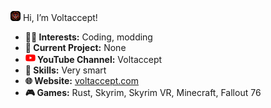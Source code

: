 <img src="./Emojis/voltaccept_rounded.png" alt="Voltaccept Rounded" width="16" height="16"> Hi, I’m Voltaccept!

- **👨‍💻 Interests:** Coding, modding
- **📄 Current Project:** None
- **<img src="./Emojis/youtube.png" alt="Voltaccept Rounded" width="16" height="16"> YouTube Channel:** Voltaccept
- **🧠 Skills:** Very smart
- **🌐 Website:** [voltaccept.com](http://www.voltaccept.com)
- **🎮 Games:** Rust, Skyrim, Skyrim VR, Minecraft, Fallout 76

<!---
VoltacceptYT/VoltacceptYT is a ✨ special ✨ repository because its `README.md` (this file) appears on your GitHub profile.
You can click the Preview link to take a look at your changes.
--->
